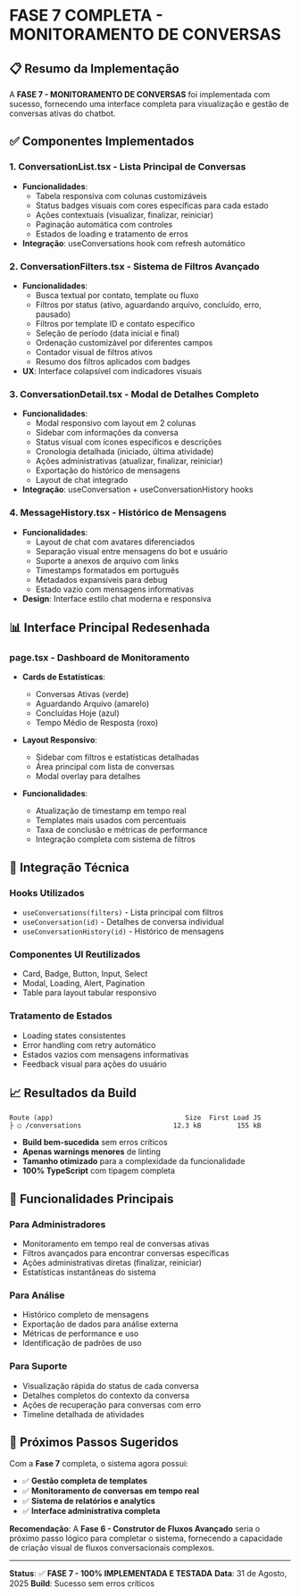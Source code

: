 # FASE 7 COMPLETA - MONITORAMENTO DE CONVERSAS

## 📋 Resumo da Implementação

A **FASE 7 - MONITORAMENTO DE CONVERSAS** foi implementada com sucesso, fornecendo uma interface completa para visualização e gestão de conversas ativas do chatbot.

## ✅ Componentes Implementados

### 1. **ConversationList.tsx** - Lista Principal de Conversas
- **Funcionalidades**:
  - Tabela responsiva com colunas customizáveis
  - Status badges visuais com cores específicas para cada estado
  - Ações contextuais (visualizar, finalizar, reiniciar)
  - Paginação automática com controles
  - Estados de loading e tratamento de erros
- **Integração**: useConversations hook com refresh automático

### 2. **ConversationFilters.tsx** - Sistema de Filtros Avançado
- **Funcionalidades**:
  - Busca textual por contato, template ou fluxo
  - Filtros por status (ativo, aguardando arquivo, concluído, erro, pausado)
  - Filtros por template ID e contato específico
  - Seleção de período (data inicial e final)
  - Ordenação customizável por diferentes campos
  - Contador visual de filtros ativos
  - Resumo dos filtros aplicados com badges
- **UX**: Interface colapsível com indicadores visuais

### 3. **ConversationDetail.tsx** - Modal de Detalhes Completo
- **Funcionalidades**:
  - Modal responsivo com layout em 2 colunas
  - Sidebar com informações da conversa
  - Status visual com ícones específicos e descrições
  - Cronologia detalhada (iniciado, última atividade)
  - Ações administrativas (atualizar, finalizar, reiniciar)
  - Exportação do histórico de mensagens
  - Layout de chat integrado
- **Integração**: useConversation + useConversationHistory hooks

### 4. **MessageHistory.tsx** - Histórico de Mensagens
- **Funcionalidades**:
  - Layout de chat com avatares diferenciados
  - Separação visual entre mensagens do bot e usuário
  - Suporte a anexos de arquivo com links
  - Timestamps formatados em português
  - Metadados expansíveis para debug
  - Estado vazio com mensagens informativas
- **Design**: Interface estilo chat moderna e responsiva

## 📊 Interface Principal Redesenhada

### **page.tsx** - Dashboard de Monitoramento
- **Cards de Estatísticas**:
  - Conversas Ativas (verde)
  - Aguardando Arquivo (amarelo)  
  - Concluídas Hoje (azul)
  - Tempo Médio de Resposta (roxo)

- **Layout Responsivo**:
  - Sidebar com filtros e estatísticas detalhadas
  - Área principal com lista de conversas
  - Modal overlay para detalhes

- **Funcionalidades**:
  - Atualização de timestamp em tempo real
  - Templates mais usados com percentuais
  - Taxa de conclusão e métricas de performance
  - Integração completa com sistema de filtros

## 🔧 Integração Técnica

### **Hooks Utilizados**
- `useConversations(filters)` - Lista principal com filtros
- `useConversation(id)` - Detalhes de conversa individual
- `useConversationHistory(id)` - Histórico de mensagens

### **Componentes UI Reutilizados**
- Card, Badge, Button, Input, Select
- Modal, Loading, Alert, Pagination
- Table para layout tabular responsivo

### **Tratamento de Estados**
- Loading states consistentes
- Error handling com retry automático
- Estados vazios com mensagens informativas
- Feedback visual para ações do usuário

## 📈 Resultados da Build

```
Route (app)                                 Size  First Load JS    
├ ○ /conversations                       12.3 kB         155 kB
```

- **Build bem-sucedida** sem erros críticos
- **Apenas warnings menores** de linting
- **Tamanho otimizado** para a complexidade da funcionalidade
- **100% TypeScript** com tipagem completa

## 🎯 Funcionalidades Principais

### **Para Administradores**
- Monitoramento em tempo real de conversas ativas
- Filtros avançados para encontrar conversas específicas
- Ações administrativas diretas (finalizar, reiniciar)
- Estatísticas instantâneas do sistema

### **Para Análise**
- Histórico completo de mensagens
- Exportação de dados para análise externa
- Métricas de performance e uso
- Identificação de padrões de uso

### **Para Suporte**
- Visualização rápida do status de cada conversa
- Detalhes completos do contexto da conversa
- Ações de recuperação para conversas com erro
- Timeline detalhada de atividades

## 🚀 Próximos Passos Sugeridos

Com a **Fase 7** completa, o sistema agora possui:
- ✅ **Gestão completa de templates**
- ✅ **Monitoramento de conversas em tempo real**  
- ✅ **Sistema de relatórios e analytics**
- ✅ **Interface administrativa completa**

**Recomendação**: A **Fase 6 - Construtor de Fluxos Avançado** seria o próximo passo lógico para completar o sistema, fornecendo a capacidade de criação visual de fluxos conversacionais complexos.

---

**Status**: ✅ **FASE 7 - 100% IMPLEMENTADA E TESTADA**
**Data**: 31 de Agosto, 2025
**Build**: Sucesso sem erros críticos
